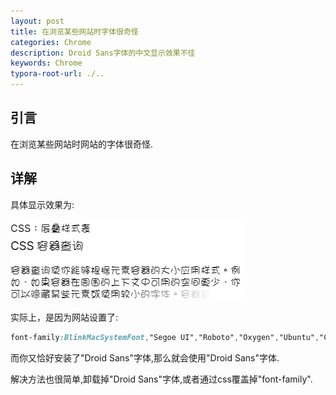 ```yaml
---
layout: post
title: 在浏览某些网站时字体很奇怪
categories: Chrome
description: Droid Sans字体的中文显示效果不佳
keywords: Chrome
typora-root-url: ./..
---
```


## 引言
在浏览某些网站时网站的字体很奇怪.  

## 详解

具体显示效果为:  

![奇怪的字体](images/posts/Chrome/奇怪的字体.png)  

实际上，是因为网站设置了:  

```css
font-family:BlinkMacSystemFont,"Segoe UI","Roboto","Oxygen","Ubuntu","Cantarell","Fira Sans","Droid Sans","Helvetica Neue",sans-serif
```
而你又恰好安装了"Droid Sans"字体,那么就会使用"Droid Sans"字体.  

解决方法也很简单,卸载掉"Droid Sans"字体,或者通过css覆盖掉"font-family".  
